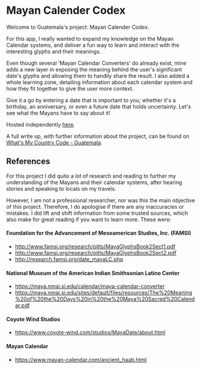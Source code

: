# Mayan Calender Codex

Welcome to Guatemala's project: Mayan Calender Codex.

For this app, I really wanted to expand my knowledge on the Mayan Calendar systems, and deliver a fun way to learn and interact with the interesting glyphs and their meanings.

Even though several 'Mayan Calendar Converters' do already exist, mine adds a new layer in exposing the meaning behind the user's significant date's glyphs and allowing them to handily share the result. I also added a whole learning zone, detailing information about each calendar system and how they fit together to give the user more context.

Give it a go by entering a date that is important to you; whether it's a birthday, an anniversary, or even a future date that holds uncertainty. Let's see what the Mayans have to say about it!

Hosted independently [here](https://guatemala.cat-miller.com/).

A full write up, with further information about the project, can be found on [What's My Country Code - Guatemala](https://whatsmycountrycode.cat-miller.com/guatemala).

## References

For this project I did quite a lot of research and reading to further my understanding of the Mayans and their calendar systems, after hearing stories and speaking to locals on my travels.

However, I am not a professional researcher, nor was this the main objective of this project. Therefore, I do apologise if there are any inaccuracies or mistakes. I did lift and shift information from some trusted sources, which also make for great reading if you want to learn more. These were:

#### Foundation for the Advancement of Mesoamerican Studies, Inc. (FAMSI)

- http://www.famsi.org/research/pitts/MayaGlyphsBook2Sect1.pdf
- http://www.famsi.org/research/pitts/MayaGlyphsBook2Sect2.pdf
- http://research.famsi.org/date_mayaLC.php

#### National Museum of the American Indian Smithsonian Latino Center

- https://maya.nmai.si.edu/calendar/maya-calendar-converter
- https://maya.nmai.si.edu/sites/default/files/resources/The%20Meaning%20of%20the%20Days%20in%20the%20Maya%20Sacred%20Calendar.pdf

#### Coyote Wind Studios

- https://www.coyote-wind.com/studios/MayaDate/about.html

#### Mayan Calendar

- https://www.mayan-calendar.com/ancient_haab.html
